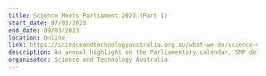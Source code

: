 ```yaml
---
title: Science Meets Parliament 2023 (Part I)
start_date: 07/03/2023
end_date: 09/03/2023
location: Online
link: https://scienceandtechnologyaustralia.org.au/what-we-do/science-meets-parliament/science-meets-parliament-2023/
description: An annual highlight on the Parliamentary calendar, SMP delivers outstanding opportunities to elevate visibility and understanding of STEM in Parliament and Australian Government Departments.
organisator: Science and Technology Australia
---
```


